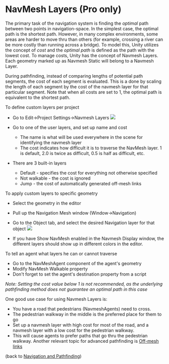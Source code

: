 NavMesh Layers (Pro only)
=========================


The primary task of the navigation system is finding the _optimal_ path between two points in navigation-space. In the simplest case, the optimal path is the shortest path. However, in many complex environments, some areas are harder to move thru than others (for example, crossing a river can be more costly than running across a bridge). To model this, Unity utilizes the concept of _cost_ and the _optimal path_ is defined as the path with the lowest cost. To manage costs, Unity has the concept of <span class=keyword>Navmesh Layers</span>. Each geometry marked up as <span class=component>Navmesh Static</span> will belong to a Navmesh Layer. 

During pathfinding, instead of comparing lengths of potential path segments, the cost of each segment is evaluated. This is a done by scaling the length of each segment by the cost of the navmesh layer for that particular segment. Note that when all costs are set to 1, the optimal path is equivalent to the shortest path. 

To define custom layers per project
* Go to <span class=menu>Edit</span>-><span class=menu>Project Settings</span>-><span class=menu>Navmesh Layers</span>
![](http://docwiki.hq.unity3d.com/uploads/Main/NavMeshLayers.png)  

* Go to one of the user layers, and set up name and cost
    * The name is what will be used everywhere in the scene for identifying the navmesh layer
    * The cost indicates how difficult it is to traverse the NavMesh layer. 1 is default, 2.0 is twice as difficult, 0.5 is half as difficult, etc.
* There are 3 built-in layers
    * Default - specifies the cost for everything not otherwise specified
    * Not walkable - the cost is ignored
    * Jump - the cost of automatically generated off-mesh links

To apply custom layers to specific geometry
* Select the geometry in the editor
* Pull up the <span class=menu>Navigation Mesh</span> window (<span class=menu>Window</span>-><span class=menu>Navigation</span>)
* Go to the <span class=menu>Object</span> tab, and select the desired <span class=menu>Navigation layer</span> for that object
![](http://docwiki.hq.unity3d.com/uploads/Main/NavigationMeshObjectWindow.png)  

* If you have <span class=menu>Show NavMesh</span> enabled in the <span class=menu>Navmesh Display</span> window, the different layers should show up in different colors in the editor.

To tell an agent what layers he can or cannot traverse
* Go to the <span class=component>NavMeshAgent</span> component of the agent's geometry
* Modify <span class=component>NavMesh Walkable</span> property
* Don't forget to set the agent's <span class=component>destination</span> property from a script


_Note: Setting the cost value below 1 is not recommended, as the underlying pathfinding method does not guarantee an optimal path in this case_

One good use case for using Navmesh Layers is: 
* You have a road that pedestrians (NavmeshAgents) need to cross.
* The pedestrian walkway in the middle is the preferred place for them to go
* Set up a navmesh layer with high cost for most of the road, and a navmesh layer with a low cost for the pedestrian walkway.
* This will cause agents to prefer paths that go thru the pedestrian walkway.
Another relevant topic for advanced pathfinding is [Off-mesh links](class-offmeshlink.html)

(back to [Navigation and Pathfinding](navmeshandpathfinding.html))
